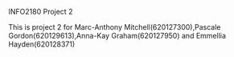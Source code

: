 INFO2180 Project 2

This is project 2 for Marc-Anthony Mitchell(620127300),Pascale Gordon(620129613),Anna-Kay Graham(620127950) and Emmellia Hayden(620128371)